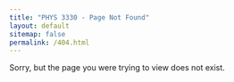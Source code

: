 ```yaml
---
title: "PHYS 3330 - Page Not Found"
layout: default
sitemap: false
permalink: /404.html
---
```


Sorry, but the page you were trying to view does not exist.

